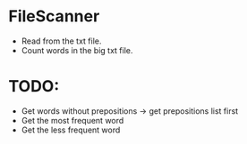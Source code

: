 # **FileScanner**
* Read from the txt file.
* Count words in the big txt file.

 # TODO:
* Get words without prepositions -> get prepositions list first
* Get the most frequent word
* Get the less frequent word
